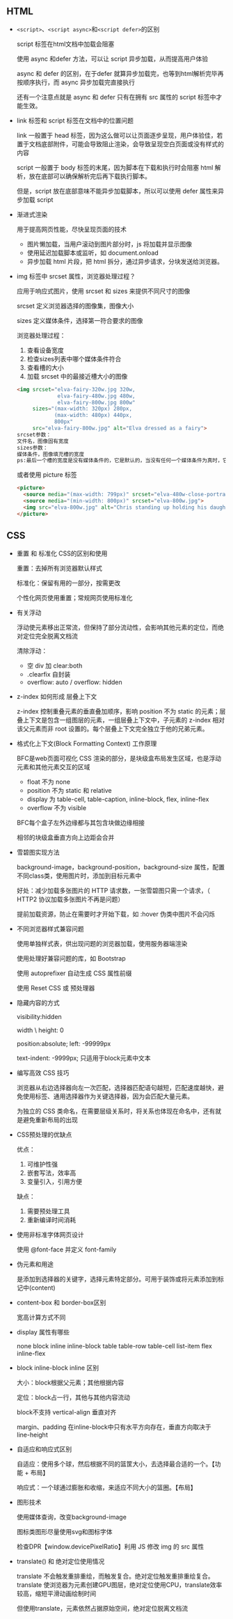## HTML

- `<script>`、`<script async>`和`<script defer>`的区别

  script 标签在html文档中加载会阻塞

  使用 async 和defer 方法，可以让 script 异步加载，从而提高用户体验

  async 和 defer 的区别，在于defer 就算异步加载完，也等到html解析完毕再按顺序执行，而 async 异步加载完直接执行

  还有一个注意点就是 async 和 defer 只有在拥有 src 属性的 script 标签中才能生效。

- link 标签和 script 标签在文档中的位置问题

  link 一般置于 head 标签，因为这么做可以让页面逐步呈现，用户体验佳，若置于文档底部附件，可能会导致阻止渲染，会导致呈现空白页面或没有样式的内容

  script 一般置于 body 标签的末尾，因为脚本在下载和执行时会阻塞 html 解析，放在底部可以确保解析完后再下载执行脚本。

  但是，script 放在底部意味不能异步加载脚本，所以可以使用 defer 属性来异步加载 script

- 渐进式渲染

  用于提高网页性能，尽快呈现页面的技术

  - 图片懒加载，当用户滚动到图片部分时，js 将加载并显示图像
  - 使用延迟加载脚本或监听，如 document.onload
  - 异步加载 html 片段，把 html 拆分，通过异步请求，分块发送给浏览器。

- img 标签中 srcset 属性，浏览器处理过程？

  应用于响应式图片，使用 srcset 和 sizes 来提供不同尺寸的图像

  srcset 定义浏览器选择的图像集，图像大小

  sizes 定义媒体条件，选择第一符合要求的图像

  浏览器处理过程：

  1. 查看设备宽度
  2. 检查sizes列表中哪个媒体条件符合
  3. 查看槽的大小
  4. 加载 srcset 中的最接近槽大小的图像

  ~~~html
  <img srcset="elva-fairy-320w.jpg 320w,
               elva-fairy-480w.jpg 480w,
               elva-fairy-800w.jpg 800w"
       sizes="(max-width: 320px) 280px,
              (max-width: 480px) 440px,
              800px"
       src="elva-fairy-800w.jpg" alt="Elva dressed as a fairy">
  srcset参数：
  文件名，图像固有宽度
  sizes参数：
  媒体条件，图像填充槽的宽度
  ps:最后一个槽的宽度是没有媒体条件的，它是默认的，当没有任何一个媒体条件为真时，它就会生效。 当浏览器成功匹配第一个媒体条件的时候，剩下所有的东西都会被忽略，所以要注意媒体条件的顺序。
  ~~~

  或者使用 picture 标签

  ~~~html
  <picture>
    <source media="(max-width: 799px)" srcset="elva-480w-close-portrait.jpg">
    <source media="(min-width: 800px)" srcset="elva-800w.jpg">
    <img src="elva-800w.jpg" alt="Chris standing up holding his daughter Elva">
  </picture>
  ~~~


## CSS

- 重置 和 标准化 CSS的区别和使用

  重置：去掉所有浏览器默认样式

  标准化：保留有用的一部分，按需更改

  个性化网页使用重置；常规网页使用标准化

- 有关浮动

  浮动使元素移出正常流，但保持了部分流动性，会影响其他元素的定位，而绝对定位完全脱离文档流

  清除浮动：

  - 空 div 加 clear:both
  - .clearfix 自封装
  - overflow: auto / overflow: hidden

- z-index 如何形成 层叠上下文

  z-index 控制重叠元素的垂直叠加顺序，影响 position 不为  static 的元素；层叠上下文是包含一组图层的元素，一组层叠上下文中，子元素的 z-index 相对该父元素而非 root 设置的。每个层叠上下文完全独立于他的兄弟元素。

- 格式化上下文(Block Formatting Context) 工作原理

  BFC是web页面可视化 CSS 渲染的部分，是块级盒布局发生区域，也是浮动元素和其他元素交互的区域

  - float 不为 none
  - position 不为 static 和 relative
  - display 为 table-cell, table-caption, inline-block, flex, inline-flex
  - overflow 不为 visible

  BFC每个盒子左外边缘都与其包含块做边缘相接

  相邻的块级盒垂直方向上边距会合并

- 雪碧图实现方法

  background-image，background-position，background-size 属性，配置不同class类，使用图片时，添加到目标元素中

  好处：减少加载多张图片的 HTTP 请求数，一张雪碧图只需一个请求，（ HTTP2 协议加载多张图片不再是问题）

  提前加载资源，防止在需要时才开始下载，如 :hover 伪类中图片不会闪烁

- 不同浏览器样式兼容问题

  使用单独样式表，供出现问题的浏览器加载，使用服务器端渲染

  使用处理好兼容问题的库，如 Bootstrap

  使用 autoprefixer 自动生成 CSS 属性前缀

  使用 Reset CSS 或 预处理器

- 隐藏内容的方式

  visibility:hidden

  width \ height: 0

  position:absolute; left: -99999px

  text-indent: -9999px; 只适用于block元素中文本

- 编写高效 CSS 技巧

  浏览器从右边选择器向左一次匹配，选择器匹配语句越短，匹配速度越快，避免使用标签、通用选择器作为关键选择器，因为会匹配大量元素。

  为独立的 CSS 类命名，在需要层级关系时，将关系也体现在命名中，还有就是避免重新布局的出现

- CSS预处理的优缺点

  优点：

  1. 可维护性强
  2. 嵌套写法，效率高
  3. 变量引入，引用方便

  缺点：

  1. 需要预处理工具
  2. 重新编译时间消耗

- 使用非标准字体网页设计

  使用 @font-face 并定义 font-family

- 伪元素和用途

  是添加到选择器的关键字，选择元素特定部分。可用于装饰或将元素添加到标记中(content)

- content-box 和 border-box区别

  宽高计算方式不同

- display 属性有哪些

  none block inline inline-block table table-row table-cell list-item flex inline-flex

- block inline-block inline 区别

  大小：block根据父元素；其他根据内容

  定位：block占一行，其他与其他内容流动

  block不支持 vertical-align 垂直对齐

  margin、padding 在inline-block中只有水平方向存在，垂直方向取决于 line-height

- 自适应和响应式区别

  自适应：使用多个球，然后根据不同的篮筐大小，去选择最合适的一个。【功能 + 布局】

  响应式：一个球通过膨胀和收缩，来适应不同大小的篮圈。【布局】

- 图形技术

  使用媒体查询，改变background-image

  图标类图形尽量使用svg和图标字体

  检查DPR【window.devicePixelRatio】利用 JS 修改 img 的 src 属性

- translate() 和 绝对定位使用情况

  translate 不会触发重排重绘，而触发复合。绝对定位触发重排重绘复合。translate 使浏览器为元素创建GPU图层，绝对定位使用CPU，translate效率较高，缩短平滑动画绘制时间

  但使用translate，元素依然占据原始空间，绝对定位脱离文档流